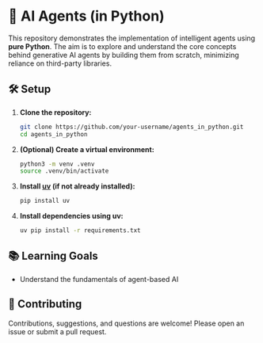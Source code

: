 # 🤖 AI Agents (in Python)

This repository demonstrates the implementation of intelligent agents using **pure Python**. The aim is to explore and understand the core concepts behind generative AI agents by building them from scratch, minimizing reliance on third-party libraries.

## 🛠️ Setup

1. **Clone the repository:**
    ```bash
    git clone https://github.com/your-username/agents_in_python.git
    cd agents_in_python
    ```

2. **(Optional) Create a virtual environment:**
    ```bash
    python3 -m venv .venv
    source .venv/bin/activate
    ```

3. **Install [uv](https://github.com/astral-sh/uv) (if not already installed):**
    ```bash
    pip install uv
    ```

4. **Install dependencies using uv:**
    ```bash
    uv pip install -r requirements.txt
    ```

## 📚 Learning Goals

- Understand the fundamentals of agent-based AI

## 🤝 Contributing

Contributions, suggestions, and questions are welcome! Please open an issue or submit a pull request.